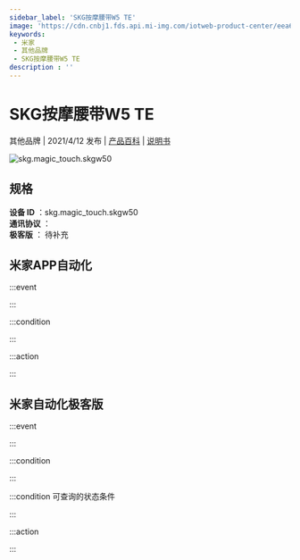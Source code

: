 ```yaml
---
sidebar_label: 'SKG按摩腰带W5 TE'
image: 'https://cdn.cnbj1.fds.api.mi-img.com/iotweb-product-center/eea692a7bcdfca93b4b253e0ef099ee1_产品拟物图.png?GalaxyAccessKeyId=AKVGLQWBOVIRQ3XLEW&Expires=9223372036854775807&Signature=twssnbgsfoS1xoau6bPGQ/5Nlpk='
keywords: 
 - 米家
 - 其他品牌
 - SKG按摩腰带W5 TE
description : ''
---
```

# SKG按摩腰带W5 TE

其他品牌 | 2021/4/12 发布 | [产品百科](https://home.mi.com/webapp/content/baike/product/index.html?model=skg.magic_touch.skgw50/) | [说明书](https://home.mi.com/views/introduction.html?model=skg.magic_touch.skgw50&region=cn)

![skg.magic_touch.skgw50](https://cdn.cnbj1.fds.api.mi-img.com/iotweb-product-center/eea692a7bcdfca93b4b253e0ef099ee1_产品拟物图.png?GalaxyAccessKeyId=AKVGLQWBOVIRQ3XLEW&Expires=9223372036854775807&Signature=twssnbgsfoS1xoau6bPGQ/5Nlpk=)

## 规格  
> 
**设备 ID** ：skg.magic_touch.skgw50  
**通讯协议** ：  
**极客版**  ： 待补充 


## 米家APP自动化  

:::event  

:::

:::condition  

:::

:::action   

:::

## 米家自动化极客版  

:::event  

:::

:::condition  

:::

:::condition 可查询的状态条件  

:::

:::action  

:::

        
